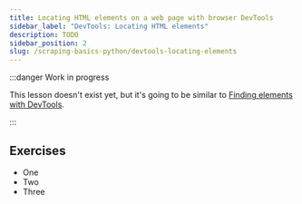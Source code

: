 ```yaml
---
title: Locating HTML elements on a web page with browser DevTools
sidebar_label: "DevTools: Locating HTML elements"
description: TODO
sidebar_position: 2
slug: /scraping-basics-python/devtools-locating-elements
---
```


:::danger Work in progress

This lesson doesn't exist yet, but it's going to be similar to [Finding elements with DevTools](../scraping_basics_javascript/data_extraction/using_devtools.md).

:::

## Exercises

- One
- Two
- Three
